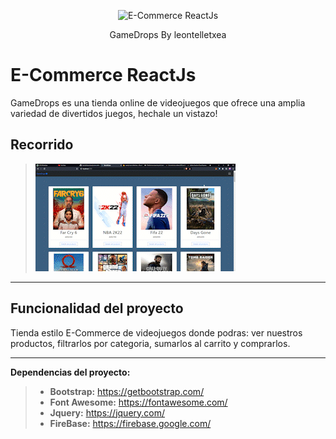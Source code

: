 <p align="center">
  <p align="center">    
    <img src="public/gamedrops.png" alt="E-Commerce ReactJs" height="250">    
  </p>
  <p align="center">
    GameDrops By leontelletxea
  </p>
</p>

# E-Commerce ReactJs

GameDrops es una tienda online de videojuegos que ofrece una amplia variedad de divertidos juegos, hechale un vistazo!

## Recorrido

>![alt text](public/gamedrops.gif "GameDrops")
---

## Funcionalidad del proyecto

Tienda estilo E-Commerce de videojuegos donde podras: ver nuestros productos,
filtrarlos por categoria, sumarlos al carrito y comprarlos.

---

<i class="icon-cog"></i>**Dependencias del proyecto:**
>  
> - **Bootstrap:** https://getbootstrap.com/
> - **Font Awesome:** https://fontawesome.com/
> - **Jquery:** https://jquery.com/
> - **FireBase:** https://firebase.google.com/
